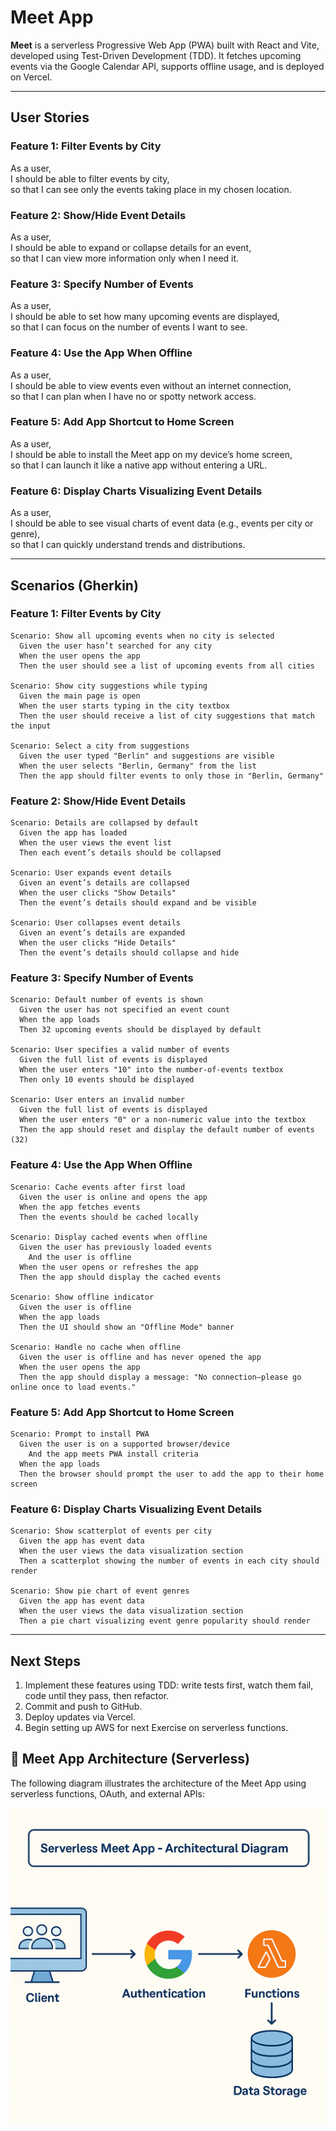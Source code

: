 # Meet App

**Meet** is a serverless Progressive Web App (PWA) built with React and Vite, developed using Test-Driven Development (TDD). It fetches upcoming events via the Google Calendar API, supports offline usage, and is deployed on Vercel.

---

## User Stories

### Feature 1: Filter Events by City
As a user,  
I should be able to filter events by city,  
so that I can see only the events taking place in my chosen location.

### Feature 2: Show/Hide Event Details
As a user,  
I should be able to expand or collapse details for an event,  
so that I can view more information only when I need it.

### Feature 3: Specify Number of Events
As a user,  
I should be able to set how many upcoming events are displayed,  
so that I can focus on the number of events I want to see.

### Feature 4: Use the App When Offline
As a user,  
I should be able to view events even without an internet connection,  
so that I can plan when I have no or spotty network access.

### Feature 5: Add App Shortcut to Home Screen
As a user,  
I should be able to install the Meet app on my device’s home screen,  
so that I can launch it like a native app without entering a URL.

### Feature 6: Display Charts Visualizing Event Details
As a user,  
I should be able to see visual charts of event data (e.g., events per city or genre),  
so that I can quickly understand trends and distributions.

---

## Scenarios (Gherkin)

### Feature 1: Filter Events by City
```gherkin
Scenario: Show all upcoming events when no city is selected
  Given the user hasn’t searched for any city
  When the user opens the app
  Then the user should see a list of upcoming events from all cities

Scenario: Show city suggestions while typing
  Given the main page is open
  When the user starts typing in the city textbox
  Then the user should receive a list of city suggestions that match the input

Scenario: Select a city from suggestions
  Given the user typed "Berlin" and suggestions are visible
  When the user selects "Berlin, Germany" from the list
  Then the app should filter events to only those in "Berlin, Germany"
```  

### Feature 2: Show/Hide Event Details
```gherkin
Scenario: Details are collapsed by default
  Given the app has loaded
  When the user views the event list
  Then each event’s details should be collapsed

Scenario: User expands event details
  Given an event’s details are collapsed
  When the user clicks "Show Details"
  Then the event’s details should expand and be visible

Scenario: User collapses event details
  Given an event’s details are expanded
  When the user clicks "Hide Details"
  Then the event’s details should collapse and hide
```  

### Feature 3: Specify Number of Events
```gherkin
Scenario: Default number of events is shown
  Given the user has not specified an event count
  When the app loads
  Then 32 upcoming events should be displayed by default

Scenario: User specifies a valid number of events
  Given the full list of events is displayed
  When the user enters "10" into the number-of-events textbox
  Then only 10 events should be displayed

Scenario: User enters an invalid number
  Given the full list of events is displayed
  When the user enters "0" or a non-numeric value into the textbox
  Then the app should reset and display the default number of events (32)
```  

### Feature 4: Use the App When Offline
```gherkin
Scenario: Cache events after first load
  Given the user is online and opens the app
  When the app fetches events
  Then the events should be cached locally

Scenario: Display cached events when offline
  Given the user has previously loaded events
    And the user is offline
  When the user opens or refreshes the app
  Then the app should display the cached events

Scenario: Show offline indicator
  Given the user is offline
  When the app loads
  Then the UI should show an "Offline Mode" banner

Scenario: Handle no cache when offline
  Given the user is offline and has never opened the app
  When the user opens the app
  Then the app should display a message: "No connection—please go online once to load events."
```  

### Feature 5: Add App Shortcut to Home Screen
```gherkin
Scenario: Prompt to install PWA
  Given the user is on a supported browser/device
    And the app meets PWA install criteria
  When the app loads
  Then the browser should prompt the user to add the app to their home screen
```  

### Feature 6: Display Charts Visualizing Event Details
```gherkin
Scenario: Show scatterplot of events per city
  Given the app has event data
  When the user views the data visualization section
  Then a scatterplot showing the number of events in each city should render

Scenario: Show pie chart of event genres
  Given the app has event data
  When the user views the data visualization section
  Then a pie chart visualizing event genre popularity should render
```  

---

## Next Steps
1. Implement these features using TDD: write tests first, watch them fail, code until they pass, then refactor.  
2. Commit and push to GitHub.  
3. Deploy updates via Vercel.  
4. Begin setting up AWS for next Exercise on serverless functions.

## 🧭 Meet App Architecture (Serverless)

The following diagram illustrates the architecture of the Meet App using serverless functions, OAuth, and external APIs:

![Meet App Serverless Architecture](./src/assets/struc.png)

